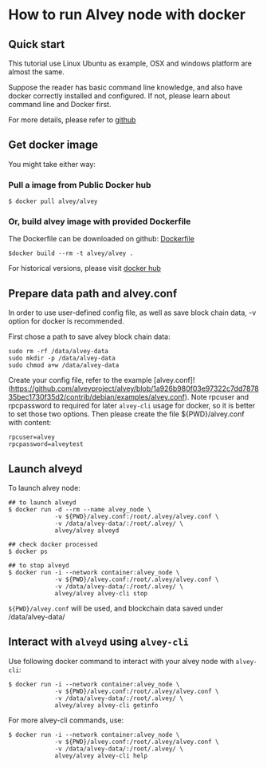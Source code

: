 # How to run Alvey node with docker

## Quick start

This tutorial use Linux Ubuntu as example, OSX and windows platform are almost the same.

Suppose the reader has basic command line knowledge, and also have docker correctly installed and configured. If not, please learn about command line and Docker first.

For more details, please refer to [github](https://github.com/alveyproject/alvey-docker.git)

## Get docker image

You might take either way:

### Pull a image from Public Docker hub

```
$ docker pull alvey/alvey
```

### Or, build alvey image with provided Dockerfile

The Dockerfile can be downloaded on github: [Dockerfile](https://github.com/alveyproject/alvey-docker/blob/master/release/Dockerfile)

```
$docker build --rm -t alvey/alvey .
```

For historical versions, please visit [docker hub](https://hub.docker.com/r/alvey/alvey/)

## Prepare data path and alvey.conf

In order to use user-defined config file, as well as save block chain data, -v option for docker is recommended.

First chose a path to save alvey block chain data:

```
sudo rm -rf /data/alvey-data
sudo mkdir -p /data/alvey-data
sudo chmod a+w /data/alvey-data
```

Create your config file, refer to the example [alvey.conf]!(https://github.com/alveyproject/alvey/blob/1a926b980f03e97322c7dd787835bec1730f35d2/contrib/debian/examples/alvey.conf). Note rpcuser and rpcpassword to required for later `alvey-cli` usage for docker, so it is better to set those two options. Then please create the file ${PWD}/alvey.conf with content:

```
rpcuser=alvey
rpcpassword=alveytest
```
## Launch alveyd

To launch alvey node:

```
## to launch alveyd
$ docker run -d --rm --name alvey_node \
             -v ${PWD}/alvey.conf:/root/.alvey/alvey.conf \
             -v /data/alvey-data/:/root/.alvey/ \
             alvey/alvey alveyd

## check docker processed
$ docker ps

## to stop alveyd
$ docker run -i --network container:alvey_node \
             -v ${PWD}/alvey.conf:/root/.alvey/alvey.conf \
             -v /data/alvey-data/:/root/.alvey/ \
             alvey/alvey alvey-cli stop
```

`${PWD}/alvey.conf` will be used, and blockchain data saved under /data/alvey-data/

## Interact with `alveyd` using `alvey-cli`

Use following docker command to interact with your alvey node with `alvey-cli`:

```
$ docker run -i --network container:alvey_node \
             -v ${PWD}/alvey.conf:/root/.alvey/alvey.conf \
             -v /data/alvey-data/:/root/.alvey/ \
             alvey/alvey alvey-cli getinfo
```

For more alvey-cli commands, use:

```
$ docker run -i --network container:alvey_node \
             -v ${PWD}/alvey.conf:/root/.alvey/alvey.conf \
             -v /data/alvey-data/:/root/.alvey/ \
             alvey/alvey alvey-cli help
```

